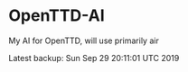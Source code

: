 # OpenTTD-AI
My AI for OpenTTD, will use primarily air

Latest backup: Sun Sep 29 20:11:01 UTC 2019
